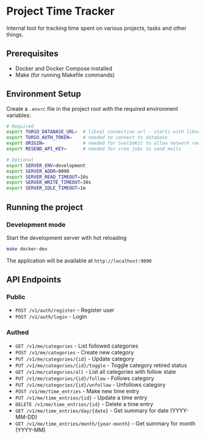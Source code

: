 # Project Time Tracker
Internal tool for tracking time spent on various projects, tasks and other things.

## Prerequisites
- Docker and Docker Compose installed
- Make (for running Makefile commands)

## Environment Setup
Create a `.envrc` file in the project root with the required environment variables:

```bash
# Required
export TURSO_DATABASE_URL=  # libsql connection url - starts with libsql://
export TURSO_AUTH_TOKEN=    # needed to connect to database
export ORIGIN=              # needed for SvelteKit to allow network requests to go through
export RESEND_API_KEY=      # needed for cron jobs to send mails

# Optional
export SERVER_ENV=development
export SERVER_ADDR=9090
export SERVER_READ_TIMEOUT=10s
export SERVER_WRITE_TIMEOUT=30s
export SERVER_IDLE_TIMEOUT=1m
```
## Running the project

### Development mode
Start the development server with hot reloading

```bash
make docker-dev
```

The application will be available at `http://localhost:9090`

## API Endpoints

### Public

 - `POST /v1/auth/register` - Register user
 - `POST /v1/auth/login` - Login

### Authed
 - `GET /v1/me/categories` - List followed categories
 - `POST /v1/me/categories` - Create new category
 - `PUT /v1/me/categories/{id}` - Update category
 - `PUT /v1/me/categories/{id}/toggle` - Toggle category retired status
 - `GET /v1/me/categories/all` - List all categories with follow state
 - `PUT /v1/me/categories/{id}/follow` - Follows category
 - `PUT /v1/me/categories/{id}/unfollow` - Unfollows category
 - `POST /v1/me/time_entries` - Make new time entry
 - `PUT /v1/me/time_entries/{id}` - Update a time entry
 - `DELETE /v1/me/time_entries/{id}` - Delete a time entry
 - `GET /v1/me/time_entries/day/{date}` - Get summary for date (YYYY-MM-DD)
 - `GET /v1/me/time_entries/month/{year-month}` - Get summary for month (YYYY-MM)
